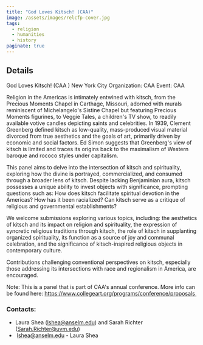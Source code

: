 ```yaml
---
title: "God Loves Kitsch! (CAA)"
image: /assets/images/relcfp-cover.jpg
tags:
  - religion
  - humanities
  - history
paginate: true   
---
```

## Details
God Loves Kitsch! (CAA )
New York City
Organization: CAA
Event: CAA

Religion in the Americas is intimately entwined with kitsch, from the Precious Moments Chapel in Carthage, Missouri, adorned with murals reminiscent of Michelangelo's Sistine Chapel but featuring Precious Moments figurines, to Veggie Tales, a children's TV show, to readily available votive candles depicting saints and celebrities. In 1939, Clement Greenberg defined kitsch as low-quality, mass-produced visual material divorced from true aesthetics and the goals of art, primarily driven by economic and social factors. Ed Simon suggests that Greenberg's view of kitsch is limited and traces its origins back to the maximalism of Western baroque and rococo styles under capitalism. 

This panel aims to delve into the intersection of kitsch and spirituality, exploring how the divine is portrayed, commercialized, and consumed through a broader lens of kitsch. Despite lacking Benjaminian aura, kitsch possesses a unique ability to invest objects with significance, prompting questions such as: How does kitsch facilitate spiritual devotion in the Americas? How has it been racialized? Can kitsch serve as a critique of religious and governmental establishments?

We welcome submissions exploring various topics, including: the aesthetics of kitsch and its impact on religion and spirituality, the expression of syncretic religious traditions through kitsch, the role of kitsch in supplanting organized spirituality, its function as a source of joy and communal celebration, and the significance of kitsch-inspired religious objects in contemporary culture.

Contributions challenging conventional perspectives on kitsch, especially those addressing its intersections with race and regionalism in America, are encouraged.

Note: This is a panel that is part of CAA's annual conference. More info can be found here: <https://www.collegeart.org/programs/conference/proposals >

### Contacts: 
- Laura Shea (lshea@anselm.edu) and Sarah Richter (Sarah.Richter@uvm.edu)
-  [lshea@anselm.edu](mailto:lshea@anselm.edu?subject=Your%20posted%20CFP%20on%20cfplist)
- Laura Shea
